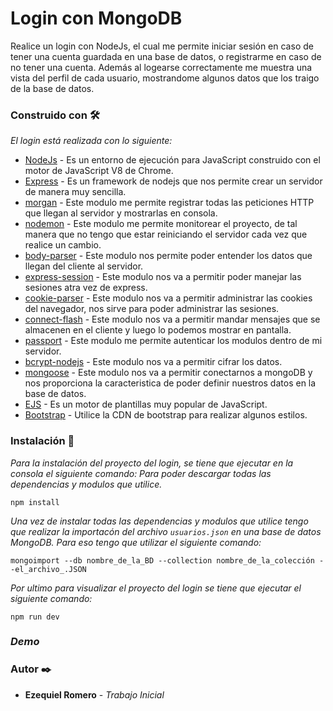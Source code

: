 # Login con MongoDB

Realice un login con NodeJs, el cual me permite iniciar sesión en caso de tener una cuenta guardada en una base de datos, o
registrarme en caso de no tener una cuenta. Además al logearse correctamente me muestra una vista del perfil de cada usuario, 
mostrandome algunos datos que los traigo de la base de datos.

### Construido con 🛠️

  _El login está realizada con lo siguiente:_

* [NodeJs](https://nodejs.org/es/) - Es un entorno de ejecución para JavaScript construido con el motor de JavaScript V8 de Chrome.
* [Express](https://expressjs.com/es/) - Es un framework de nodejs que nos permite crear un servidor de manera muy sencilla.
* [morgan](https://www.npmjs.com/package/morgan) - Este modulo me permite registrar todas las peticiones HTTP que llegan al servidor y mostrarlas en consola.
* [nodemon](https://nodemon.io/) - Este modulo me permite monitorear el proyecto, de tal manera que no tengo que estar reiniciando el servidor cada vez que realice un cambio.
* [body-parser](https://www.npmjs.com/package/body-parser) - Este modulo nos permite poder entender los datos que llegan del cliente al servidor.
* [express-session](https://www.npmjs.com/package/express-session) - Este modulo nos va a permitir poder manejar las sesiones atra vez de express.
* [cookie-parser](https://www.npmjs.com/package/cookie-parser) - Este modulo nos va a permitir administrar las cookies del navegador, nos sirve para poder administrar las sesiones.
* [connect-flash](https://www.npmjs.com/package/connect-flash) - Este modulo nos va a permitir mandar mensajes que se almacenen en el cliente y luego lo podemos mostrar en pantalla.
* [passport](http://www.passportjs.org/) - Este modulo me permite autenticar los modulos dentro de mi servidor.
* [bcrypt-nodejs](https://www.npmjs.com/package/bcrypt) - Este modulo nos va a permitir cifrar los datos.
* [mongoose](https://mongoosejs.com/) - Este modulo nos va a permitir conectarnos a mongoDB y nos proporciona la caracteristica de poder definir nuestros datos en la base de datos.
* [EJS](https://ejs.co/) - Es un motor de plantillas muy popular de JavaScript.
* [Bootstrap](https://getbootstrap.com/) -  Utilice la CDN de bootstrap para realizar algunos estilos.

### Instalación 🔧

_Para la instalación del proyecto del login, se tiene que ejecutar en la consola el siguiente comando: Para poder descargar
todas las dependencias y modulos que utilice._ 
```
npm install
```
_Una vez de instalar todas las dependencias y modulos que utilice tengo que realizar la importacón del archivo `usuarios.json` en
una base de datos MongoDB. Para eso tengo que utilizar el siguiente comando:_ 
```
mongoimport --db nombre_de_la_BD --collection nombre_de_la_colección --el_archivo_.JSON
```

_Por ultimo para visualizar el proyecto del login se tiene que ejecutar el siguiente comando:_
```
npm run dev
```

### _Demo_


### Autor ✒️

* **Ezequiel Romero** - *_Trabajo Inicial_* 
